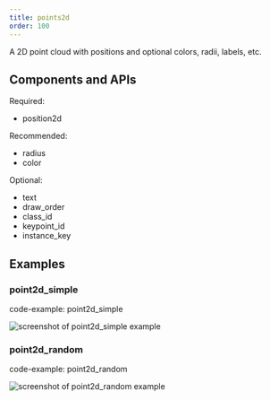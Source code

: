 ```yaml
---
title: points2d
order: 100
---
```


A 2D point cloud with positions and optional colors, radii, labels, etc.

## Components and APIs

Required:
* position2d

Recommended:
* radius
* color

Optional:
* text
* draw_order
* class_id
* keypoint_id
* instance_key

## Examples

### point2d_simple

code-example: point2d_simple

<picture>
  <source media="(max-width: 480px)" srcset="https://static.rerun.io/point2d_simple/a8e801958bce5aa4e080659c033630f86ce95f71/480w.png">
  <source media="(max-width: 768px)" srcset="https://static.rerun.io/point2d_simple/a8e801958bce5aa4e080659c033630f86ce95f71/768w.png">
  <source media="(max-width: 1024px)" srcset="https://static.rerun.io/point2d_simple/a8e801958bce5aa4e080659c033630f86ce95f71/1024w.png">
  <source media="(max-width: 1200px)" srcset="https://static.rerun.io/point2d_simple/a8e801958bce5aa4e080659c033630f86ce95f71/1200w.png">
  <img src="https://static.rerun.io/point2d_simple/a8e801958bce5aa4e080659c033630f86ce95f71/full.png" alt="screenshot of point2d_simple example">
</picture>

### point2d_random

code-example: point2d_random

<picture>
  <source media="(max-width: 480px)" srcset="https://static.rerun.io/point2d_random/8e8ac75373677bd72bd3f56a15e44fcab309a168/480w.png">
  <source media="(max-width: 768px)" srcset="https://static.rerun.io/point2d_random/8e8ac75373677bd72bd3f56a15e44fcab309a168/768w.png">
  <source media="(max-width: 1024px)" srcset="https://static.rerun.io/point2d_random/8e8ac75373677bd72bd3f56a15e44fcab309a168/1024w.png">
  <source media="(max-width: 1200px)" srcset="https://static.rerun.io/point2d_random/8e8ac75373677bd72bd3f56a15e44fcab309a168/1200w.png">
  <img src="https://static.rerun.io/point2d_random/8e8ac75373677bd72bd3f56a15e44fcab309a168/full.png" alt="screenshot of point2d_random example">
</picture>

